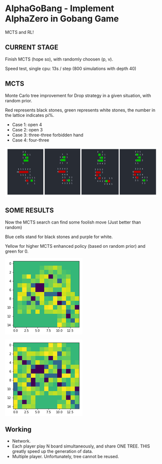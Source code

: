 # AlphaGoBang - Implement AlphaZero in Gobang Game

MCTS and RL!



## CURRENT STAGE

Finish MCTS (hope so), with randomly choosen (p, v).

Speed test, single cpu: 13s / step (800 simulations with depth 40)


## MCTS

Monte Carlo tree improvement for Drop strategy in a given situation, with random prior.

Red represents black stones, green represents white stones, the number in the lattice indicates pi%.

* Case 1: open 4
* Case 2: open 3
* Case 3: three-three forbidden hand
* Case 4: four-three


<img src="./docs/fourcases.png">

## SOME RESULTS

Now the MCTS search can find some foolish move (Just better than random)


Blue cells stand for black stones and purple for white. 

Yellow for higher MCTS enhanced policy (based on random prior) and green for 0.  



![avatar](./docs/foolish01.png)

![avatar](./docs/foolish02.png)


## Working

* Network.
* Each player play N board simultaneously, and share ONE TREE. THIS greatly speed up the generation of data.
* Multiple player. Unfortunately, tree cannot be reused.
